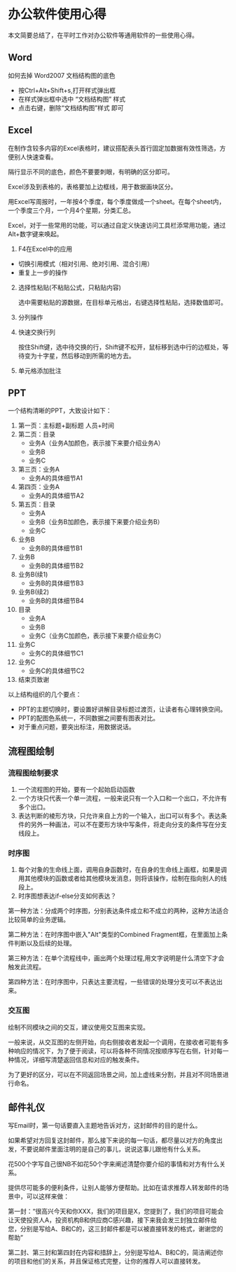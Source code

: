 # 办公软件使用心得 #

本文简要总结了，在平时工作对办公软件等通用软件的一些使用心得。

## Word ##

如何去掉 Word2007 文档结构图的底色

* 按Ctrl+Alt+Shift+s,打开样式弹出框
* 在样式弹出框中选中 “文档结构图” 样式
* 点击右键，删除“文档结构图”样式 即可

## Excel ##

在制作含较多内容的Excel表格时，建议搭配表头首行固定加数据有效性筛选，方便别人快速查看。

隔行显示不同的底色，颜色不要要刺眼，有明确的区分即可。

Excel涉及到表格的，表格要加上边框线，用于数据画块区分。

用Excel写周报时，一年按4个季度，每个季度做成一个sheet。在每个sheet内，一个季度三个月，一个月4个星期，分类汇总。

Excel，对于一些常用的功能，可以通过自定义快速访问工具栏添常用功能，通过Alt+数字键来唤起。
	   
1. F4在Excel中的应用
  * 切换引用模式（相对引用、绝对引用、混合引用）
  * 重复上一步的操作
	
2. 选择性粘贴(不粘贴公式，只粘贴内容)

    选中需要粘贴的源数据，在目标单元格出，右键选择性粘贴，选择数值即可。
   
3. 分列操作
   
4. 快速交换行列

    按住Shift键，选中待交换的行，Shift键不松开，鼠标移到选中行的边框处，等待变为十字星，然后移动到所需的地方去。
   
5. 单元格添加批注

## PPT ##

一个结构清晰的PPT，大致设计如下：

1. 第一页：主标题+副标题 人员+时间
2. 第二页：目录
   * 业务A（业务A加颜色，表示接下来要介绍业务A）
   * 业务B
   * 业务C
3. 第三页：业务A
   * 业务A的具体细节A1
4. 第四页：业务A
   * 业务A的具体细节A2
5. 第五页：目录
   * 业务A
   * 业务B（业务B加颜色，表示接下来要介绍业务B）
   * 业务C
6. 业务B
   * 业务B的具体细节B1
7. 业务B
   * 业务B的具体细节B2
8. 业务B(续1)
   * 业务B的具体细节B3
9. 业务B(续2)
   * 业务B的具体细节B4
10. 目录
    * 业务A
    * 业务B
	* 业务C（业务C加颜色，表示接下来要介绍业务C）
11. 业务C
    * 业务C的具体细节C1
12. 业务C
    * 业务C的具体细节C2
13. 结束页致谢


以上结构组织的几个要点：

* PPT的主题切换时，要设置好讲解目录标题过渡页，让读者有心理转换空间。
* PPT的配图色系统一，不同数据之间要有图表对比。
* 对于重点问题，要突出标注，用数据说话。	
 

## 流程图绘制 ##

### 流程图绘制要求 ###

1. 一个流程图的开始，要有一个起始启动函数
2. 一个方块只代表一个单一流程，一般来说只有一个入口和一个出口，不允许有多个出口。
3. 表达判断的棱形方块，只允许来自上方的一个输入，出口可以有多个。表达条件的另外一种画法，可以不在菱形方块中写条件，将走向分支的条件写在分支线段上。

### 时序图 ###

1. 每个对象的生命线上面，调用自身函数时，在自身的生命线上画框，如果是调用其他模块的函数或者给其他模块发消息，则将该操作，绘制在指向别人的线段上。
2. 时序图想表达if-else分支如何表达？

第一种方法：分成两个时序图，分别表达条件成立和不成立的两种，这种方法适合比较简单的业务逻辑。

第二种方法：在时序图中嵌入"Alt"类型的Combined Fragment框，在里面加上条件判断以及后续的处理。

第三种方法：在单个流程线中，画出两个处理过程,用文字说明是什么清空下才会触发此流程。

第四种方法：在时序图中，只表达主要流程，一些错误的处理分支可以不表达出来。

### 交互图 ###

绘制不同模块之间的交互，建议使用交互图来实现。

一般来说，从交互图的左侧开始，向右侧接收者发起一个调用，在接收者可能有多种响应的情况下，为了便于阅读，可以将各种不同情况按顺序写在右侧，针对每一种情况，详细写清楚返回信息和对应的触发条件。

为了更好的区分，可以在不同返回场景之间，加上虚线来分割，并且对不同场景进行命名。


## 邮件礼仪 ##

写Email时，第一句话要直入主题地告诉对方，这封邮件的目的是什么。

如果希望对方回复这封邮件，那么接下来说的每一句话，都尽量以对方的角度出发，不要说邮件里面注明的是自己的事儿，说说这事儿跟他有什么关系。

花500个字写自己很NB不如花50个字来阐述清楚你要介绍的事情和对方有什么关系。

提供尽可能多的便利条件，让别人能够方便帮助。比如在请求推荐人转发邮件的场景中，可以这样来做：

第一封：“很高兴今天和你XXX，我们的项目是X，您提到了，我们的项目可能会让天使投资人A，投资机构B和供应商C感兴趣，接下来我会发三封独立邮件给您，分别是写给A、B和C的，这三封邮件都是可以被直接转发的格式，谢谢您的帮助”
	  
第二封、第三封和第四封在内容和措辞上，分别是写给A、B和C的，简洁阐述你的项目和他们的关系，并且保证格式完整，让你的推荐人可以直接转发。